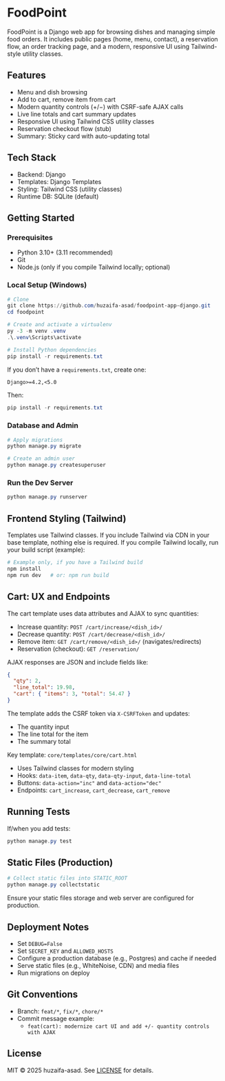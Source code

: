 # FoodPoint

FoodPoint is a Django web app for browsing dishes and managing simple food orders. It includes public pages (home, menu, contact), a reservation flow, an order tracking page, and a modern, responsive UI using Tailwind-style utility classes.

## Features

- Menu and dish browsing
- Add to cart, remove item from cart
- Modern quantity controls (+/−) with CSRF-safe AJAX calls
- Live line totals and cart summary updates
- Responsive UI using Tailwind CSS utility classes
- Reservation checkout flow (stub)
- Summary: Sticky card with auto-updating total

## Tech Stack

- Backend: Django
- Templates: Django Templates
- Styling: Tailwind CSS (utility classes)
- Runtime DB: SQLite (default)

## Getting Started

### Prerequisites

- Python 3.10+ (3.11 recommended)
- Git
- Node.js (only if you compile Tailwind locally; optional)

### Local Setup (Windows)

```powershell
# Clone
git clone https://github.com/huzaifa-asad/foodpoint-app-django.git
cd foodpoint

# Create and activate a virtualenv
py -3 -m venv .venv
.\.venv\Scripts\activate

# Install Python dependencies
pip install -r requirements.txt
```

If you don’t have a `requirements.txt`, create one:

```txt
Django>=4.2,<5.0
```

Then:

```powershell
pip install -r requirements.txt
```

### Database and Admin

```powershell
# Apply migrations
python manage.py migrate

# Create an admin user
python manage.py createsuperuser
```

### Run the Dev Server

```powershell
python manage.py runserver
```

## Frontend Styling (Tailwind)

Templates use Tailwind classes. If you include Tailwind via CDN in your base template, nothing else is required. If you compile Tailwind locally, run your build script (example):

```powershell
# Example only, if you have a Tailwind build
npm install
npm run dev   # or: npm run build
```

## Cart: UX and Endpoints

The cart template uses data attributes and AJAX to sync quantities:

- Increase quantity: `POST /cart/increase/<dish_id>/`
- Decrease quantity: `POST /cart/decrease/<dish_id>/`
- Remove item: `GET /cart/remove/<dish_id>/` (navigates/redirects)
- Reservation (checkout): `GET /reservation/`

AJAX responses are JSON and include fields like:

```json
{
  "qty": 2,
  "line_total": 19.98,
  "cart": { "items": 3, "total": 54.47 }
}
```

The template adds the CSRF token via `X-CSRFToken` and updates:

- The quantity input
- The line total for the item
- The summary total

Key template: `core/templates/core/cart.html`  

- Uses Tailwind classes for modern styling
- Hooks: `data-item`, `data-qty`, `data-qty-input`, `data-line-total`
- Buttons: `data-action="inc"` and `data-action="dec"`
- Endpoints: `cart_increase`, `cart_decrease`, `cart_remove`

## Running Tests

If/when you add tests:

```powershell
python manage.py test
```

## Static Files (Production)

```powershell
# Collect static files into STATIC_ROOT
python manage.py collectstatic
```

Ensure your static files storage and web server are configured for production.

## Deployment Notes

- Set `DEBUG=False`
- Set `SECRET_KEY` and `ALLOWED_HOSTS`
- Configure a production database (e.g., Postgres) and cache if needed
- Serve static files (e.g., WhiteNoise, CDN) and media files
- Run migrations on deploy

## Git Conventions

- Branch: `feat/*`, `fix/*`, `chore/*`
- Commit message example:
  - `feat(cart): modernize cart UI and add +/- quantity controls with AJAX`

## License

MIT © 2025 huzaifa-asad. See [LICENSE](./LICENSE) for details.
